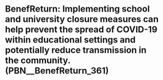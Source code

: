 # BenefReturn: __Implementing school and university closure measures can help prevent the spread of COVID-19 within educational settings and potentially reduce transmission in the community.__ (PBN__BenefReturn_361)

